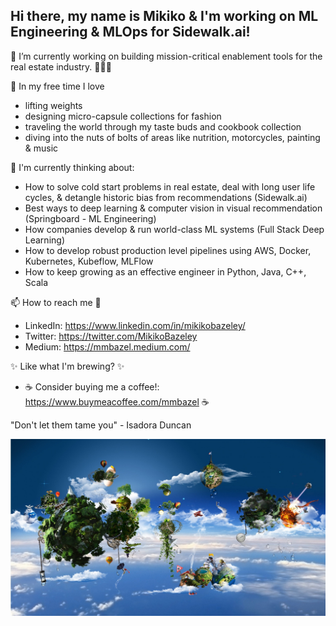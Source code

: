 <!--
**MMBazel/MMBazel** is a ✨ _special_ ✨ repository because its `README.md` (this file) appears on your GitHub profile.

Here are some ideas to get you started:

-->

## Hi there, my name is Mikiko & I'm working on ML Engineering & MLOps for Sidewalk.ai! 

🔭 I’m currently working on building mission-critical enablement tools for the real estate industry. 👩🏻‍💻


🌱 In my free time I love
  * lifting weights  
  * designing micro-capsule collections for fashion 
  * traveling the world through my taste buds and cookbook collection 
  * diving into the nuts of bolts of areas like nutrition, motorcycles, painting & music

🤔  I'm currently thinking about: 
  * How to solve cold start problems in real estate, deal with long user life cycles, & detangle historic bias from recommendations (Sidewalk.ai)
  * Best ways to deep learning & computer vision in visual recommendation (Springboard - ML Engineering)
  * How companies develop & run world-class ML systems (Full Stack Deep Learning)
  * How to develop robust production level pipelines using AWS, Docker, Kubernetes, Kubeflow, MLFlow
  * How to keep growing as an effective engineer in Python, Java, C++, Scala

📫 How to reach me 💬 
  * LinkedIn: https://www.linkedin.com/in/mikikobazeley/
  * Twitter: https://twitter.com/MikikoBazeley
  * Medium: https://mmbazel.medium.com/

✨ Like what I'm brewing? ✨
  * ☕ Consider buying me a coffee!: https://www.buymeacoffee.com/mmbazel ☕


"Don't let them tame you" - Isadora Duncan



![](10454984_1466723740241857_1207245537699788407_o.jpg?raw=true)
